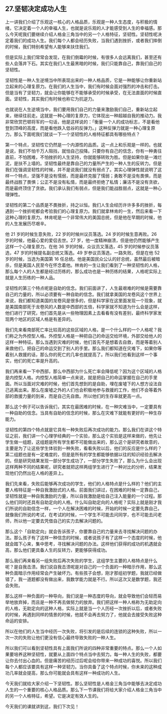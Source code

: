 ## 27.坚韧决定成功人生
上一讲我们介绍了乐观这一核心的人格品质，乐观是一种人生态度，与积极的情绪，它决定着一个人的幸福人生，也就是说乐观的人才能感受到人生的幸福感。那么今天呢我们要继续介绍人格金三角当中的另一个人格特征，坚韧性。坚韧性呢决定着我们的成功人生。我们每个人都会经历失败，当我们遇到挫折，或者我们摔倒的时候，我们特别希望有人能够来扶住我们。


但是实际上我们常常会发现，在我们倒霉的时候，有很多人会远离我们，甚至还有些人会落井下石。其实在我们人生最黑暗的时候，我们只能靠自己，靠我们自己的坚韧性。


坚韧性是一种人生逆境当中所表现出来的一种人格品质，它是一种能够让你重新站立起来的心理复原力。在我们的人生当中，我们有时候会面对强烈的冲击和打击。但是当有了坚韧力，就会让你能够在不能够承受的时候承受，在无法直面的时候直面。坚韧性，其实我们有时候也称它为抗逆力。


也就说在人生逆境当中，我们要用我们自己的力量来激励我们自己，重新站立起来，继续往前走。这就是一种心理的复原力，它体现出一种超越自我的推动力。我非常欣赏巴顿将军的一句话，他是这样说的：「衡量一个人的成功标志，不是看他登到顶峰的高度，而是看他跌入低谷的反弹力。」这种反弹力就是一种心理复原力。那么下面呢我们就谈一下一个坚韧性的人格特征都具有哪些特点？


第一个特点，坚韧性它仍然是一个内源性的品质。这一点上和乐观是一样的。也就是说，我们不怕千万人阻挡，就怕自己投降。只要你有自己的信念，你有一种勇往直前，不怕困难，不怕挫折的人生坚持，你就能够转败为胜。但是如果你是一滩烂泥，是扶不上墙的。坚韧性最终是靠自己的力量所产生的一种人生的反转力。但是我们在强调坚韧性的时候，并不是说我们就没有弱点了。其实心理弹性就说明了这样一个特点，坚强不是没有懦弱，而是最终克服了懦弱；勇敢不是没有畏惧，而是最终战胜了畏惧；公正不是没有私情，而是最终拒绝了私情；廉洁不是没有贪欲，而是最终顶住了贪欲。我们承认我们有弱点，但是我们能战胜弱点，这就是一种心理弹性。


坚韧性的第二个品质是不畏挫折，持之以恒。我们人生会经历许许多多的挫折，每遇到一个挫折呢都会考验我们的心理复原力。我们就拿林肯的一生，然后来看一下这种心理的复原力。林肯呢是一个非常伟大的美国总统，但是他在早期的时候，他的人生发展历尽艰辛。


他 21 岁的时候生意失败，22 岁的时候州议员落选。24 岁的时候生意再败。26 岁的时候，他最心爱的爱侣去世。27 岁，他一度精神崩溃，但是他仍然能够产生这样一个心理复原力。在他 36 岁的时候，众议员又落选，45 岁的时候参议员落选，47 岁的时候提名副总统又落选。49 岁参议员落选，一路失败。但是在他 52 岁的时候，当选为美国第 16 任总统。他是美国民众公认的好总统，虽然最后被暗杀，但是美国人民至今在怀念着他。林肯的一生让我们看到了一种坚韧性的人格，那么每个人的人生都是经过历练的，那么成功也是一种历练的结果，人格呢实际上就是人生历练的一种人品。


坚韧性的第三个特点呢是自助的信念。我们前面讲了，人生最艰难的时候是需要靠自己的力量的，所以必须要有一种自助的信念。我们就拿美国的龙卷风这个世界上来说，我们都知道美国的龙卷风是很多的，但是科学家在这里面发现一个现象，就是美国南部死于龙卷风的人数是中西部的五倍，科学家就不知道为什么会是这样，他们进行了研究，他们首先是从一些物理因素上去看看有没有差别，最终科学家发现两个地区的区域人格是有差异的。


我们先来看南部死亡率比较高的这些区域的人格，是一个什么样的一个人格呢？我们称之为外控型人格。外控型人格是一种把自己的命运交给环境，外部交给他人的这样一种特征。那么当遇到灾难的时候，他们首先不是想着去自救，而是等着别人来救他们，把自己的命运交到了别人的手里。那么我们都知道在灾难下，如果你等着别人救援的话，那么你的死亡的几率也就提高了。所以我们也看到这样一个事实，他们的死亡率是升高的。


我们再来看一下中西部，那么中西部为什么死亡率会降低呢？因为这个区域的人格是内控型人格。内控型人格简单一点来说，就是把自己的命运掌握在自己的手里面。所以当面对灾难的时候，他们首先想到的是自助，埋在废墟下的人想方设法自己逃离出来。那么在废墟之外的人们也会积极地参与救援的工作，他们不会等着外部的救援力量的到来，而是自己先自救。所以他们的生存率就更高一点。


那么这个例子可以告诉我们，其实在最困难的时候，在一种灾难当中，一定要具有一种自助的信念。当具有自助的信念的时候，那么在灾难下就能有更好的一种生存能力。


坚韧性的第四个特点就是它具有一种失败后再次成功的能力。那么我们在讲这个特征之前，我们讲一个心理学经典的一个实验，那么这个实验是这样来做的，他先让学生做一组题，这组题是所有学生都不可能做出来的，那么这个是研究者故意的，主要是为了让这些学生体验到一种失败，看看失败以后，他们的反应是什么样的？第二组题也是有一定难度的，但是是所有的学生都能够依据以往的知识经验去解决的。但是研究结果发现一部分学生成功了，一部分学生失败了，那么为什么会出现这样两种不同的结果呢，研究者就把这样两组学生进行了一种对比的分析，结果发现他们仍然出在人格的差异上。


我们先来看，失败后能够再次成功的学生，他们的人格特点是什么样的？他们的主要人格特征是一种自我激励式的人格。前面我们讲过，在困难的时候一定靠自己，坚韧性就是一种自我激励的力量，所以自我激励是给自己注入能量的一个过程。那么他们同时还具有自助定向的人格。什么叫自助定向的人格呢？实际上就是刚才我们所说的自助信念一样，一个人在解决困难的时候，开始的时候一定要先靠自己，就像我们所说的考试，在考试的时候，一个学生不可能去问同学，也不可能去问老师，所以他一定要去凭借自己的实力去解决问题的。


那么这个「自助定向」就会告诉孩子，你要靠自己的力量来去寻找解决问题的办法。那么孩子有了这样一种信念的时候，或者说孩子有了这样一个态度的时候，他就会踏下心来，集中思考，寻找解决问题的办法。这样他们获得的成功的机遇就会高，那么他们更具备人生的反转力，更能够获得成功。


那么我们再来看另一组失败后再次失败的学生，这组学生主要的人格特点是什么呢？是自我击溃。我们说自我击溃呢是对自己的一个负面的一种暗示作用，那么这种负面暗示作用经常会产生破坏力。有些孩子会想，刚才那组初学题，我就已经做错了，我一道题都没有做出来，我数学能力就是不行。所以这次又是数学题，我还会失败。


那么这样一种负面的一种导向，我们说是一种态度的导向，就会导致他们会轻而易举地放弃掉，而且是一种不再去做努力的放弃。我们把这样一种人格称为无助定向的人格，无助定向的这种人格，实际上就是当一个人历经一次挫折以后，或者失败的时候，再遇到同样的情景的时候，他就不会再去努力了，他就会去接受失败这种命运的安排。


所以在他们的人生当中经历一次失败，将引发的是后续的连锁的这种失败，所以一次一次的失败让他们更没有信心最终导致失败的一种人生。


所以我们可以看到坚韧性具有上面我们所说的四种非常重要的特点。那么一个人如果要培养这种坚韧性，就要从上面四个特点当中去努力。每一种人生的失败，都要让你去付出心血的。但是痛苦的经历过后呢会给你带来一种成功的喜悦。所以我们每个人都应该要具有这样一种坚韧力。当你具备了这个特点时候，你未来的这种成功几率就会提高，那么你可能就会具有这样一种成功的人生。


今天我们就给大家介绍一下坚韧性。那么坚韧性是人格金三角当中能够去决定成功人生的一个重要的核心人格品质。那么下一节课我们将给大家介绍人格金三角当中的另一个人格特征，希望。它是决定有效人生的。


今天我们的课就讲到这，我们下次见！


